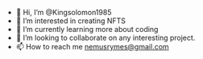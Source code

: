 - 👋 Hi, I’m @Kingsolomon1985
- 👀 I’m interested in creating NFTS
- 🌱 I’m currently learning more about coding 
- 💞️ I’m looking to collaborate on any interesting project.
- 📫 How to reach me nemusrymes@gmail.com

<!---
Kingsolomon1985/Kingsolomon1985 is a ✨ special ✨ repository because its `README.md` (this file) appears on your GitHub profile.
You can click the Preview link to take a look at your changes.
--->
